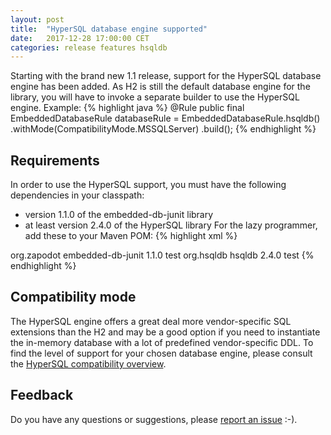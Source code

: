 ```yaml
---
layout: post
title:  "HyperSQL database engine supported"
date:   2017-12-28 17:00:00 CET
categories: release features hsqldb
---
```

Starting with the brand new 1.1 release, support for the HyperSQL database engine has been added. As H2 is still the default database engine for the library, you will have to invoke a separate builder to use the HyperSQL engine.
Example:
{% highlight java %}
@Rule
public final EmbeddedDatabaseRule databaseRule = EmbeddedDatabaseRule.hsqldb()
                                                                     .withMode(CompatibilityMode.MSSQLServer)
                                                                     .build();
{% endhighlight %}

## Requirements
In order to use the HyperSQL support, you must have the following dependencies in your classpath:
* version 1.1.0 of the embedded-db-junit library
* at least version 2.4.0 of the HyperSQL library
For the lazy programmer, add these to your Maven POM:
{% highlight xml %}
<dependency>
  <groupId>org.zapodot</groupId>
  <artifactId>embedded-db-junit</artifactId>
  <version>1.1.0</version>
  <scope>test</scope>
</dependency>
<dependency>
  <groupId>org.hsqldb</groupId>
  <artifactId>hsqldb</artifactId>
  <version>2.4.0</version>
  <scope>test</scope>
</dependency>
{% endhighlight %}

## Compatibility mode
The HyperSQL engine offers a great deal more vendor-specific SQL extensions than the H2 and may be a good option if you need to instantiate the in-memory database with a lot of predefined vendor-specific DDL. To find the level of support for your chosen database engine, please consult the [HyperSQL compatibility overview](http://hsqldb.org/doc/2.0/guide/compatibility-chapt.html#coc_compatibility_other).

## Feedback
Do you have any questions or suggestions, please [report an issue](https://github.com/zapodot/embedded-db-junit/issues) :-).
